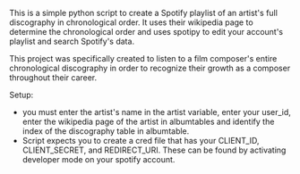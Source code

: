 This is a simple python script to create a Spotify playlist of an artist's full discography in chronological order. It uses their wikipedia page to determine the chronological order and uses spotipy to edit your account's playlist and search Spotify's data. 

This project was specifically created to listen to a film composer's entire chronological discography in order to recognize their growth as a composer throughout their career. 

Setup: 
- you must enter the artist's name in the artist variable, enter your user_id, enter the wikipedia page of the artist in albumtables and identify the index of the discography table in albumtable. 
- Script expects you to create a cred file that has your CLIENT_ID, CLIENT_SECRET, and REDIRECT_URI. These can be found by activating developer mode on your spotify account. 